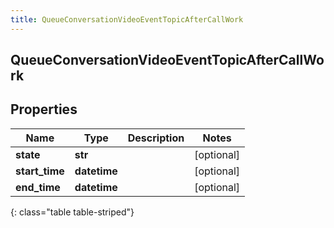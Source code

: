 ```yaml
---
title: QueueConversationVideoEventTopicAfterCallWork
---
```

## QueueConversationVideoEventTopicAfterCallWork

## Properties

|Name | Type | Description | Notes|
|------------ | ------------- | ------------- | -------------|
| **state** | **str** |  | [optional] |
| **start_time** | **datetime** |  | [optional] |
| **end_time** | **datetime** |  | [optional] |
{: class="table table-striped"}



